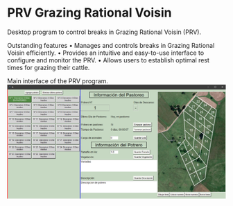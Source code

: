 # PRV Grazing Rational Voisin
Desktop program to control breaks in Grazing Rational Voisin (PRV).

Outstanding features 
• Manages and controls breaks in Grazing Rational Voisin efficiently. 
• Provides an intuitive and easy-to-use interface to configure and monitor the PRV. 
• Allows users to establish optimal rest times for grazing their cattle.

Main interface of the PRV program.
![imagen](images/PRV_main_image.PNG)
